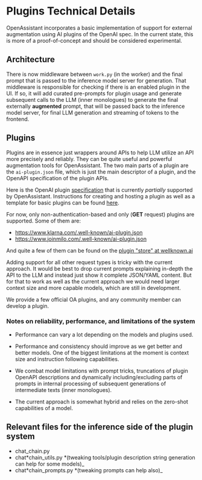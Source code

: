 # Plugins Technical Details

OpenAssistant incorporates a basic implementation of support for external
augmentation using AI plugins of the OpenAI spec. In the current state, this is
more of a proof-of-concept and should be considered experimental.

## Architecture

There is now middleware between `work.py` (in the worker) and the final prompt
that is passed to the inference model server for generation. That middleware is
responsible for checking if there is an enabled plugin in the UI. If so, it will
add curated pre-prompts for plugin usage and generate subsequent calls to the
LLM (inner monologues) to generate the final externally **augmented** prompt,
that will be passed back to the inference model server, for final LLM generation
and streaming of tokens to the frontend.

## Plugins

Plugins are in essence just wrappers around APIs to help LLM utilize an API more
precisely and reliably. They can be quite useful and powerful augmentation tools
for OpenAssistant. The two main parts of a plugin are the `ai-plugin.json` file,
which is just the main descriptor of a plugin, and the OpenAPI specification of
the plugin APIs.

Here is the OpenAI plugin
[specification](https://platform.openai.com/docs/plugins/getting-started) that
is currently _partially_ supported by OpenAssistant. Instructions for creating
and hosting a plugin as well as a template for basic plugins can be found
[here](https://github.com/someone13574/oasst-plugin-template).

For now, only non-authentication-based and only (**GET** request) plugins are
supported. Some of them are:

- https://www.klarna.com/.well-known/ai-plugin.json
- https://www.joinmilo.com/.well-known/ai-plugin.json

And quite a few of them can be found on the
[plugin "store" at wellknown.ai](https://www.wellknown.ai/)

Adding support for all other request types is tricky with the current approach.
It would be best to drop current prompts explaining in-depth the API to the LLM
and instead just show it complete JSON/YAML content. But for that to work as
well as the current approach we would need larger context size and more capable
models, which are still in development.

We provide a few official OA plugins, and any community member can develop a
plugin.

### Notes on reliability, performance, and limitations of the system

- Performance can vary a lot depending on the models and plugins used.

- Performance and consistency should improve as we get better and better models.
  One of the biggest limitations at the moment is context size and instruction
  following capabilities.

- We combat model limitations with prompt tricks, truncations of plugin OpenAPI
  descriptions and dynamically including/excluding parts of prompts in internal
  processing of subsequent generations of intermediate texts (inner monologues).

- The current approach is somewhat hybrid and relies on the zero-shot
  capabilities of a model.

## Relevant files for the inference side of the plugin system

- chat_chain.py
- chat*chain_utils.py *(tweaking tools/plugin description string generation can
  help for some models)\_
- chat*chain_prompts.py *(tweaking prompts can help also)\_
